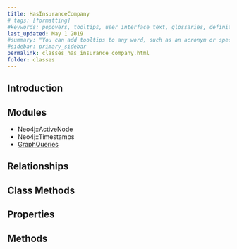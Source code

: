 ```yaml
---
title: HasInsuranceCompany
# tags: [formatting]
#keywords: popovers, tooltips, user interface text, glossaries, definitions
last_updated: May 1 2019
#summary: "You can add tooltips to any word, such as an acronym or specialized term. Tooltips work well for glossary definitions, because you don't have to keep repeating the definition, nor do you assume the reader already knows the word's meaning."
#sidebar: primary_sidebar
permalink: classes_has_insurance_company.html
folder: classes
---
```


## Introduction


## Modules

* Neo4j::ActiveNode
* Neo4j::Timestamps
* [GraphQueries](/modules_graph_queries.html)

## Relationships

## Class Methods

## Properties

## Methods
